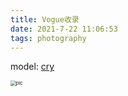 ```yaml
---
title: Vogue收录
date: 2021-7-22 11:06:53
tags: photography
---
```




model: [cry](https://weibo.com/876154319)

<img src="https://wx1.sinaimg.cn/large/a01bc3fbgy1gsolyjstcrj20n010p490.jpg" alt="pic" style="zoom: 55%;" />